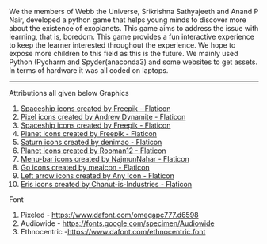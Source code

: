 We the members of Webb the Universe, Srikrishna Sathyajeeth and Anand P Nair, developed a python game that helps young minds to discover more about the existence of exoplanets.
This game aims to address the issue with learning, that is, boredom.
This game provides a fun interactive experience to keep the learner interested throughout the experience.
We hope  to expose more children to this field as this is the future.
We mainly used Python (Pycharm and Spyder(anaconda3) and some websites to get assets. 
In terms of hardware it was all coded on laptops. 

--------------------------------------------------------------------------------------------------------------------------------------
Attributions all given below
Graphics
1. <a href="https://www.flaticon.com/free-icons/spaceship" title="spaceship icons">Spaceship icons created by Freepik - Flaticon</a>		
2. <a href="https://www.flaticon.com/free-icons/pixel" title="pixel icons">Pixel icons created by Andrew Dynamite - Flaticon</a>
3. <a href="https://www.flaticon.com/free-icons/spaceship" title="spaceship icons">Spaceship icons created by Freepik - Flaticon</a>
4. <a href="https://www.flaticon.com/free-icons/planet" title="planet icons">Planet icons created by Freepik - Flaticon</a>
5. <a href="https://www.flaticon.com/free-icons/saturn" title="saturn icons">Saturn icons created by denimao - Flaticon</a>
6. <a href="https://www.flaticon.com/free-icons/planet" title="planet icons">Planet icons created by Rooman12 - Flaticon</a>
7. <a href="https://www.flaticon.com/free-icons/menu-bar" title="menu-bar icons">Menu-bar icons created by NajmunNahar - Flaticon</a>
8. <a href="https://www.flaticon.com/free-icons/go" title="go icons">Go icons created by meaicon - Flaticon</a>
9. <a href="https://www.flaticon.com/free-icons/left-arrow" title="left arrow icons">Left arrow icons created by Any Icon - Flaticon</a>
10. <a href="https://www.flaticon.com/free-icons/eris" title="eris icons">Eris icons created by Chanut-is-Industries - Flaticon</a>

Font
1. Pixeled - <https://www.dafont.com/omegapc777.d6598>
2. Audiowide - <https://fonts.google.com/specimen/Audiowide>
3. Ethnocentric -<https://www.dafont.com/ethnocentric.font>
